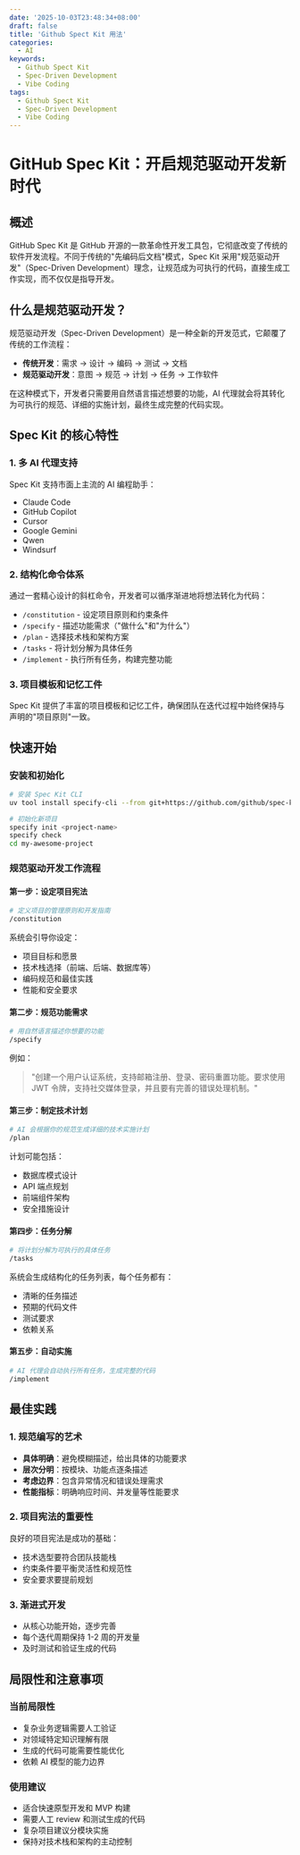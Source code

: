 ```yaml
---
date: '2025-10-03T23:48:34+08:00'
draft: false
title: 'Github Spect Kit 用法'
categories:
  - AI
keywords:
  - Github Spect Kit
  - Spec-Driven Development
  - Vibe Coding
tags:
  - Github Spect Kit
  - Spec-Driven Development
  - Vibe Coding
---
```


# GitHub Spec Kit：开启规范驱动开发新时代

## 概述

GitHub Spec Kit 是 GitHub 开源的一款革命性开发工具包，它彻底改变了传统的软件开发流程。不同于传统的"先编码后文档"模式，Spec Kit 采用"规范驱动开发"（Spec-Driven Development）理念，让规范成为可执行的代码，直接生成工作实现，而不仅仅是指导开发。

## 什么是规范驱动开发？

规范驱动开发（Spec-Driven Development）是一种全新的开发范式，它颠覆了传统的工作流程：

- **传统开发**：需求 → 设计 → 编码 → 测试 → 文档
- **规范驱动开发**：意图 → 规范 → 计划 → 任务 → 工作软件

在这种模式下，开发者只需要用自然语言描述想要的功能，AI 代理就会将其转化为可执行的规范、详细的实施计划，最终生成完整的代码实现。

## Spec Kit 的核心特性

### 1. 多 AI 代理支持
Spec Kit 支持市面上主流的 AI 编程助手：
- Claude Code
- GitHub Copilot
- Cursor
- Google Gemini
- Qwen
- Windsurf

### 2. 结构化命令体系
通过一套精心设计的斜杠命令，开发者可以循序渐进地将想法转化为代码：

- `/constitution` - 设定项目原则和约束条件
- `/specify` - 描述功能需求（"做什么"和"为什么"）
- `/plan` - 选择技术栈和架构方案
- `/tasks` - 将计划分解为具体任务
- `/implement` - 执行所有任务，构建完整功能

### 3. 项目模板和记忆工件
Spec Kit 提供了丰富的项目模板和记忆工件，确保团队在迭代过程中始终保持与声明的"项目原则"一致。

## 快速开始

### 安装和初始化

```bash
# 安装 Spec Kit CLI
uv tool install specify-cli --from git+https://github.com/github/spec-kit.git

# 初始化新项目
specify init <project-name>
specify check
cd my-awesome-project
```

### 规范驱动开发工作流程

#### 第一步：设定项目宪法
```bash
# 定义项目的管理原则和开发指南
/constitution
```

系统会引导你设定：
- 项目目标和愿景
- 技术栈选择（前端、后端、数据库等）
- 编码规范和最佳实践
- 性能和安全要求

#### 第二步：规范功能需求
```bash
# 用自然语言描述你想要的功能
/specify
```

例如：
> "创建一个用户认证系统，支持邮箱注册、登录、密码重置功能。要求使用 JWT 令牌，支持社交媒体登录，并且要有完善的错误处理机制。"

#### 第三步：制定技术计划
```bash
# AI 会根据你的规范生成详细的技术实施计划
/plan
```

计划可能包括：
- 数据库模式设计
- API 端点规划
- 前端组件架构
- 安全措施设计

#### 第四步：任务分解
```bash
# 将计划分解为可执行的具体任务
/tasks
```

系统会生成结构化的任务列表，每个任务都有：
- 清晰的任务描述
- 预期的代码文件
- 测试要求
- 依赖关系

#### 第五步：自动实施
```bash
# AI 代理会自动执行所有任务，生成完整的代码
/implement
```


## 最佳实践

### 1. 规范编写的艺术
- **具体明确**：避免模糊描述，给出具体的功能要求
- **层次分明**：按模块、功能点逐条描述
- **考虑边界**：包含异常情况和错误处理需求
- **性能指标**：明确响应时间、并发量等性能要求

### 2. 项目宪法的重要性
良好的项目宪法是成功的基础：
- 技术选型要符合团队技能栈
- 约束条件要平衡灵活性和规范性
- 安全要求要提前规划

### 3. 渐进式开发
- 从核心功能开始，逐步完善
- 每个迭代周期保持 1-2 周的开发量
- 及时测试和验证生成的代码

## 局限性和注意事项

### 当前局限性
- 复杂业务逻辑需要人工验证
- 对领域特定知识理解有限
- 生成的代码可能需要性能优化
- 依赖 AI 模型的能力边界

### 使用建议
- 适合快速原型开发和 MVP 构建
- 需要人工 review 和测试生成的代码
- 复杂项目建议分模块实施
- 保持对技术栈和架构的主动控制

